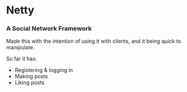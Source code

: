 # Netty
### A Social Network Framework

Made this with the intention of using it with clients, and it being quick to manipulate.

So far it has:

* Registering & logging in
* Making posts
* Liking posts
